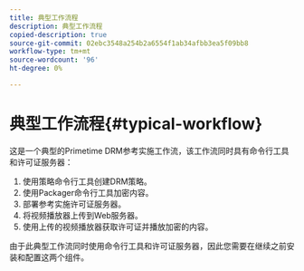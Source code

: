 ```yaml
---
title: 典型工作流程
description: 典型工作流程
copied-description: true
source-git-commit: 02ebc3548a254b2a6554f1ab34afbb3ea5f09bb8
workflow-type: tm+mt
source-wordcount: '96'
ht-degree: 0%

---
```


# 典型工作流程{#typical-workflow}

这是一个典型的Primetime DRM参考实施工作流，该工作流同时具有命令行工具和许可证服务器：

1. 使用策略命令行工具创建DRM策略。
1. 使用Packager命令行工具加密内容。
1. 部署参考实施许可证服务器。
1. 将视频播放器上传到Web服务器。
1. 使用上传的视频播放器获取许可证并播放加密的内容。

由于此典型工作流同时使用命令行工具和许可证服务器，因此您需要在继续之前安装和配置这两个组件。
